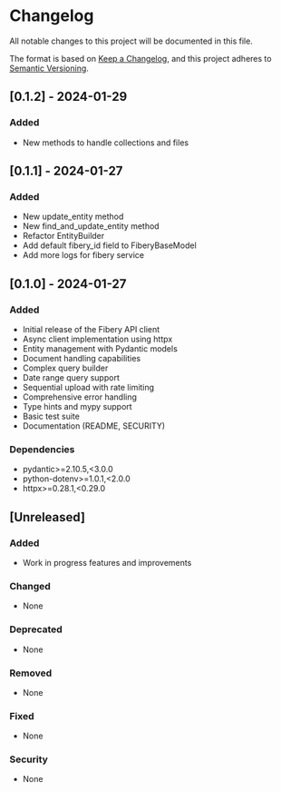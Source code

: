 # Changelog

All notable changes to this project will be documented in this file.

The format is based on [Keep a Changelog](https://keepachangelog.com/en/1.0.0/),
and this project adheres to [Semantic Versioning](https://semver.org/spec/v2.0.0.html).

## [0.1.2] - 2024-01-29

### Added
- New methods to handle collections and files

## [0.1.1] - 2024-01-27

### Added
- New update_entity method
- New find_and_update_entity method
- Refactor EntityBuilder
- Add default fibery_id field to FiberyBaseModel
- Add more logs for fibery service

## [0.1.0] - 2024-01-27

### Added
- Initial release of the Fibery API client
- Async client implementation using httpx
- Entity management with Pydantic models
- Document handling capabilities
- Complex query builder
- Date range query support
- Sequential upload with rate limiting
- Comprehensive error handling
- Type hints and mypy support
- Basic test suite
- Documentation (README, SECURITY)

### Dependencies
- pydantic>=2.10.5,<3.0.0
- python-dotenv>=1.0.1,<2.0.0
- httpx>=0.28.1,<0.29.0

## [Unreleased]

### Added
- Work in progress features and improvements

### Changed
- None

### Deprecated
- None

### Removed
- None

### Fixed
- None

### Security
- None
